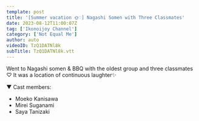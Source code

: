 ```yaml
---
template: post
title: '[Summer vacation 🌞♡] Nagashi Somen with Three Classmates'
date: 2023-08-12T11:00:07Z
tag: ['Ikonoijoy Channel']
category: ['Not Equal Me']
author: auto 
videoID: TzQ1DATNl8k
subTitle: TzQ1DATNl8k.vtt
---
```

Went to Nagashi somen & BBQ with the oldest group and three classmates ♡ It was a location of continuous laughter✨

▼ Cast members: 

- Moeko Kanisawa
- Mirei Suganami
- Saya Tanizaki


